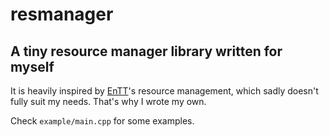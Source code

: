 # resmanager

## A tiny resource manager library written for myself

It is heavily inspired by [EnTT](https://github.com/SimonMaracine/entt)'s resource management,
which sadly doesn't fully suit my needs. That's why I wrote my own.

Check `example/main.cpp` for some examples.
